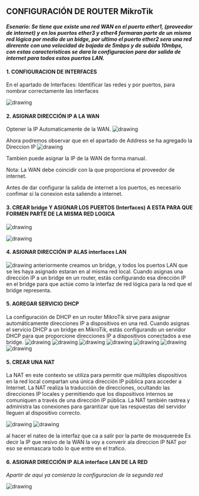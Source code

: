 

## CONFIGURACIÓN DE ROUTER MikroTik

#### *Esenario: Se tiene que existe una red WAN en el puerto ether1, (proveedor de internet) y en los puertos ether3 y ether4 formaran parte de un misma red lógica por medio de un bidge, por ultimo el puerto ether2 sera una red direrente con una velocidad de bajada de 5mbps y de subida 10mbps, con estas caracteristicas se dara la configuracion para dar salida de internet para todos estos puertos LAN.*


#### 1. CONFIGURACION DE INTERFACES

En el apartado de Interfaces:
Identificar las redes y por puertos, para nombrar correctamente las interfaces

![drawing](./img/01_Configuracion_de_interfaces.png)

#### 2. ASIGNAR DIRECCIÓN IP A LA WAN 

Optener la IP Automaticamente de la WAN.
![drawing](./img/02_Optener_IP_Automaticamente_WAN.png)

Ahora podremos observar que en el apartado de Address se ha agregado la Direccion IP
![drawing](./img/DHCP_Client_Add_IP_Address_WAN.png)

Tambien puede asignar la IP de la WAN de forma manual.

Nota: La WAN debe coincidir con la que proporciona el proveedor de internet.

Antes de dar configurar la salida de internet a los puertos, es necesario confimar si la conexion esta saliendo a internet.


#### 3. CREAR bridge Y ASIGNAR LOS PUERTOS (Interfaces) A ESTA PARA QUE FORMEN PARTE DE LA MISMA RED LOGICA
![drawing](./img/03_Crear_bridge.png)

![drawing](./img/03.1_Asociar_Ports_Bridge.png)



#### 4. ASIGNAR DIRECCIÓN IP ALAS interfaces LAN

![drawing](./img/04_Asignar_IP_Address.png)
anteriormente creamos un bridge, y todos los puertos LAN que se les haya asignado estaran en al misma red local.
Cuando asignas una dirección IP a un bridge en un router, estás configurando esa dirección IP en el bridge para que actúe como la interfaz de red lógica para la red que el bridge representa. 


#### 5. AGREGAR SERVICIO DHCP
La configuración de DHCP en un router MikroTik sirve para asignar automáticamente direcciones IP a dispositivos en una red. Cuando asignas el servicio DHCP a un bridge en MikroTik, estás configurando un servidor DHCP para que proporcione direcciones IP a dispositivos conectados a ese bridge.
![drawing](./img/05_Agregar_Servico_DHCP.png)
![drawing](./img/05.1_Agregar_Servico_DHCP.png)
![drawing](./img/05.2_Agregar_Servico_DHCP.png)
![drawing](./img/05.3_Agregar_Servico_DHCP.png)
![drawing](./img/05.4_Agregar_Servico_DHCP.png)
![drawing](./img/05.5_Agregar_Servico_DHCP.png)
![drawing](./img/05.6_Agregar_Servico_DHCP.png)



#### 5. CREAR UNA NAT
La NAT en este contexto se utiliza para permitir que múltiples dispositivos en la red local compartan una única dirección IP pública para acceder a Internet. La NAT realiza la traducción de direcciones, ocultando las direcciones IP locales y permitiendo que los dispositivos internos se comuniquen a través de una dirección IP pública. La NAT también rastrea y administra las conexiones para garantizar que las respuestas del servidor lleguen al dispositivo correcto.

![drawing](./img/05_Crear_NAT.png)
![drawing](./img/05.2_Crear_NAT.png)

al hacer el nateo de la interfaz que ca a salir por la parte de mosquerede 
Es decir la IP que resivo de la WAN la voy a converir ala direccion IP NAT por eso se enmascara todo lo que entre en el trafico.





#### 6. ASIGNAR DIRECCIÓN IP ALA interface LAN DE LA RED
*Apartir de aqui ya comienza la configuracion de la segunda red*

![drawing](./img/06_Asignar_IP_Puerto_LAN.png)